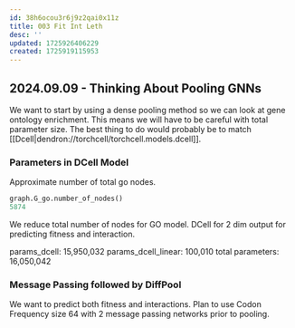 ```yaml
---
id: 38h6ocou3r6j9z2qai0x11z
title: 003 Fit Int Leth
desc: ''
updated: 1725926406229
created: 1725919115953
---
```



## 2024.09.09 - Thinking About Pooling GNNs

We want to start by using a dense pooling method so we can look at gene ontology enrichment. This means we will have to be careful with total parameter size. The best thing to do would probably be to match [[Dcell|dendron://torchcell/torchcell.models.dcell]].

### Parameters in DCell Model

Approximate number of total go nodes.

```python
graph.G_go.number_of_nodes()
5874
```

We reduce total number of nodes for GO model. DCell for 2 dim output for predicting fitness and interaction.

params_dcell: 15,950,032
params_dcell_linear: 100,010
total parameters: 16,050,042

### Message Passing followed by DiffPool

We want to predict both fitness and interactions. Plan to use Codon Frequency size 64 with 2 message passing networks prior to pooling.

